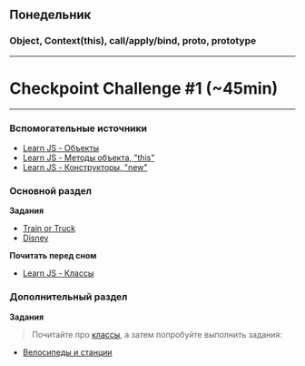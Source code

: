 ## Понедельник

### Object, Context(this), call/apply/bind, __proto__, prototype

----
# Checkpoint Challenge #1 (~45min)

----

### Вспомогательные источники

- [Learn JS - Объекты](https://learn.javascript.ru/object)
- [Learn JS - Методы объекта, "this"](https://learn.javascript.ru/object-methods)
- [Learn JS - Конструкторы, "new"](https://learn.javascript.ru/constructor-new)

### Основной раздел

**Задания**
- [Train or Truck](../../../../core-proto-vehicle)
- [Disney](../../../../core-proto-disney)

**Почитать перед сном**
- [Learn JS - Классы][Class]



### Дополнительный раздел

**Задания**

> Почитайте про [классы][Class], а затем попробуйте выполнить задания:
- [Велосипеды и станции](../../../../oojs-bikes-and-stations-challenge)


[Class]: https://learn.javascript.ru/class
